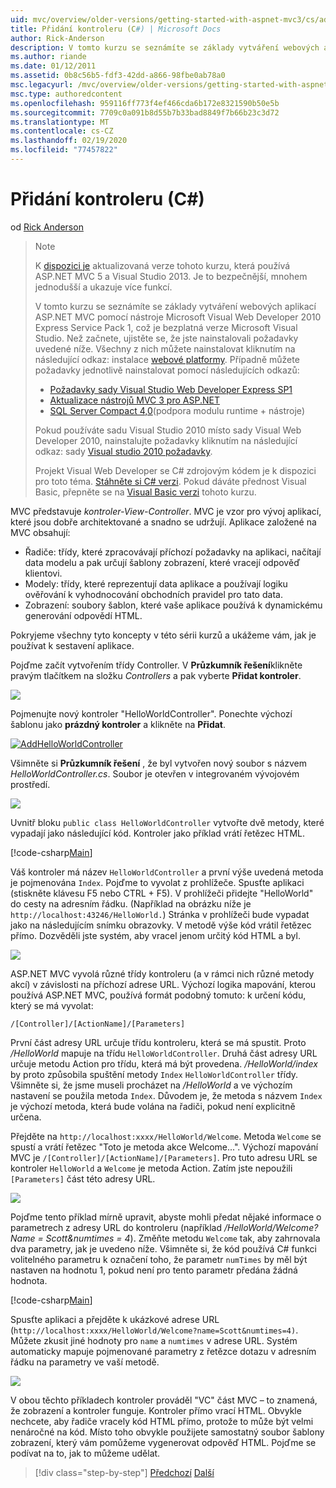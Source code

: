 ```yaml
---
uid: mvc/overview/older-versions/getting-started-with-aspnet-mvc3/cs/adding-a-controller
title: Přidání kontroleru (C#) | Microsoft Docs
author: Rick-Anderson
description: V tomto kurzu se seznámíte se základy vytváření webových aplikací ASP.NET MVC pomocí nástroje Microsoft Visual Web Developer 2010 Express Service Pack 1, který jsem...
ms.author: riande
ms.date: 01/12/2011
ms.assetid: 0b8c56b5-fdf3-42dd-a866-98fbe0ab78a0
msc.legacyurl: /mvc/overview/older-versions/getting-started-with-aspnet-mvc3/cs/adding-a-controller
msc.type: authoredcontent
ms.openlocfilehash: 959116ff773f4ef466cda6b172e8321590b50e5b
ms.sourcegitcommit: 7709c0a091b8d55b7b33bad8849f7b66b23c3d72
ms.translationtype: MT
ms.contentlocale: cs-CZ
ms.lasthandoff: 02/19/2020
ms.locfileid: "77457822"
---
```

# <a name="adding-a-controller-c"></a>Přidání kontroleru (C#)

od [Rick Anderson](https://twitter.com/RickAndMSFT)

> > [!NOTE]
> > K [dispozici je](../../../getting-started/introduction/getting-started.md) aktualizovaná verze tohoto kurzu, která používá ASP.NET MVC 5 a Visual Studio 2013. Je to bezpečnější, mnohem jednodušší a ukazuje více funkcí.
> 
> 
> V tomto kurzu se seznámíte se základy vytváření webových aplikací ASP.NET MVC pomocí nástroje Microsoft Visual Web Developer 2010 Express Service Pack 1, což je bezplatná verze Microsoft Visual Studio. Než začnete, ujistěte se, že jste nainstalovali požadavky uvedené níže. Všechny z nich můžete nainstalovat kliknutím na následující odkaz: instalace [webové platformy](https://www.microsoft.com/web/gallery/install.aspx?appid=VWD2010SP1Pack). Případně můžete požadavky jednotlivě nainstalovat pomocí následujících odkazů:
> 
> - [Požadavky sady Visual Studio Web Developer Express SP1](https://www.microsoft.com/web/gallery/install.aspx?appid=VWD2010SP1Pack)
> - [Aktualizace nástrojů MVC 3 pro ASP.NET](https://www.microsoft.com/web/gallery/install.aspx?appsxml=&amp;appid=MVC3)
> - [SQL Server Compact 4,0](https://www.microsoft.com/web/gallery/install.aspx?appid=SQLCE;SQLCEVSTools_4_0)(podpora modulu runtime + nástroje)
> 
> Pokud používáte sadu Visual Studio 2010 místo sady Visual Web Developer 2010, nainstalujte požadavky kliknutím na následující odkaz: sady [Visual studio 2010 požadavky](https://www.microsoft.com/web/gallery/install.aspx?appsxml=&amp;appid=VS2010SP1Pack).
> 
> Projekt Visual Web Developer se C# zdrojovým kódem je k dispozici pro toto téma. [Stáhněte si C# verzi](https://code.msdn.microsoft.com/Introduction-to-MVC-3-10d1b098). Pokud dáváte přednost Visual Basic, přepněte se na [Visual Basic verzi](../vb/intro-to-aspnet-mvc-3.md) tohoto kurzu.

MVC představuje *kontroler-View-Controller*. MVC je vzor pro vývoj aplikací, které jsou dobře architektované a snadno se udržují. Aplikace založené na MVC obsahují:

- Řadiče: třídy, které zpracovávají příchozí požadavky na aplikaci, načítají data modelu a pak určují šablony zobrazení, které vracejí odpověď klientovi.
- Modely: třídy, které reprezentují data aplikace a používají logiku ověřování k vyhodnocování obchodních pravidel pro tato data.
- Zobrazení: soubory šablon, které vaše aplikace používá k dynamickému generování odpovědí HTML.

Pokryjeme všechny tyto koncepty v této sérii kurzů a ukážeme vám, jak je používat k sestavení aplikace.

Pojďme začít vytvořením třídy Controller. V **Průzkumník řešení**klikněte pravým tlačítkem na složku *Controllers* a pak vyberte **Přidat kontroler**.

[![](adding-a-controller/_static/image2.png)](adding-a-controller/_static/image1.png)

Pojmenujte nový kontroler "HelloWorldController". Ponechte výchozí šablonu jako **prázdný kontroler** a klikněte na **Přidat**.

[![AddHelloWorldController](adding-a-controller/_static/image4.png)](adding-a-controller/_static/image3.png)

Všimněte si **Průzkumník řešení** , že byl vytvořen nový soubor s názvem *HelloWorldController.cs*. Soubor je otevřen v integrovaném vývojovém prostředí.

![](adding-a-controller/_static/image5.png)

Uvnitř bloku `public class HelloWorldController` vytvořte dvě metody, které vypadají jako následující kód. Kontroler jako příklad vrátí řetězec HTML.

[!code-csharp[Main](adding-a-controller/samples/sample1.cs)]

Váš kontroler má název `HelloWorldController` a první výše uvedená metoda je pojmenována `Index`. Pojďme to vyvolat z prohlížeče. Spusťte aplikaci (stiskněte klávesu F5 nebo CTRL + F5). V prohlížeči přidejte "HelloWorld" do cesty na adresním řádku. (Například na obrázku níže je `http://localhost:43246/HelloWorld.`) Stránka v prohlížeči bude vypadat jako na následujícím snímku obrazovky. V metodě výše kód vrátil řetězec přímo. Dozvěděli jste systém, aby vracel jenom určitý kód HTML a byl.

![](adding-a-controller/_static/image6.png)

ASP.NET MVC vyvolá různé třídy kontroleru (a v rámci nich různé metody akcí) v závislosti na příchozí adrese URL. Výchozí logika mapování, kterou používá ASP.NET MVC, používá formát podobný tomuto: k určení kódu, který se má vyvolat:

`/[Controller]/[ActionName]/[Parameters]`

První část adresy URL určuje třídu kontroleru, která se má spustit. Proto */HelloWorld* mapuje na třídu `HelloWorldController`. Druhá část adresy URL určuje metodu Action pro třídu, která má být provedena. */HelloWorld/index* by proto způsobila spuštění metody `Index` `HelloWorldController` třídy. Všimněte si, že jsme museli procházet na */HelloWorld* a ve výchozím nastavení se použila metoda `Index`. Důvodem je, že metoda s názvem `Index` je výchozí metoda, která bude volána na řadiči, pokud není explicitně určena.

Přejděte na `http://localhost:xxxx/HelloWorld/Welcome`. Metoda `Welcome` se spustí a vrátí řetězec "Toto je metoda akce Welcome...". Výchozí mapování MVC je `/[Controller]/[ActionName]/[Parameters]`. Pro tuto adresu URL se kontroler `HelloWorld` a `Welcome` je metoda Action. Zatím jste nepoužili `[Parameters]` část této adresy URL.

![](adding-a-controller/_static/image7.png)

Pojďme tento příklad mírně upravit, abyste mohli předat nějaké informace o parametrech z adresy URL do kontroleru (například */HelloWorld/Welcome? Name = Scott&amp;numtimes = 4*). Změňte metodu `Welcome` tak, aby zahrnovala dva parametry, jak je uvedeno níže. Všimněte si, že kód používá C# funkci volitelného parametru k označení toho, že parametr `numTimes` by měl být nastaven na hodnotu 1, pokud není pro tento parametr předána žádná hodnota.

[!code-csharp[Main](adding-a-controller/samples/sample2.cs)]

Spusťte aplikaci a přejděte k ukázkové adrese URL (`http://localhost:xxxx/HelloWorld/Welcome?name=Scott&numtimes=4)`. Můžete zkusit jiné hodnoty pro `name` a `numtimes` v adrese URL. Systém automaticky mapuje pojmenované parametry z řetězce dotazu v adresním řádku na parametry ve vaší metodě.

![](adding-a-controller/_static/image8.png)

V obou těchto příkladech kontroler prováděl "VC" část MVC – to znamená, že zobrazení a kontroler funguje. Kontroler přímo vrací HTML. Obvykle nechcete, aby řadiče vracely kód HTML přímo, protože to může být velmi nenáročné na kód. Místo toho obvykle použijete samostatný soubor šablony zobrazení, který vám pomůžeme vygenerovat odpověď HTML. Pojďme se podívat na to, jak to můžeme udělat.

> [!div class="step-by-step"]
> [Předchozí](intro-to-aspnet-mvc-3.md)
> [Další](adding-a-view.md)
